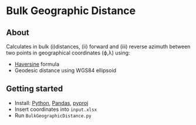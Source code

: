 # Bulk Geographic Distance

## About 
Calculates in bulk (i)distances, (ii) forward and (iii) reverse azimuth between two points in geographical coordinates (ϕ,λ) using:
- [Haversine](https://en.wikipedia.org/wiki/Haversine_formula) formula 
- Geodesic distance using WGS84 ellipsoid


## Getting started
- Install: [Python](https://www.python.org/downloads/), [Pandas](https://pypi.org/project/pandas/), [pyproj](https://pypi.org/project/pyproj/)
- Insert coordinates into ```input.xlsx``` 
- Run ```BulkGeographicDistance.py```

